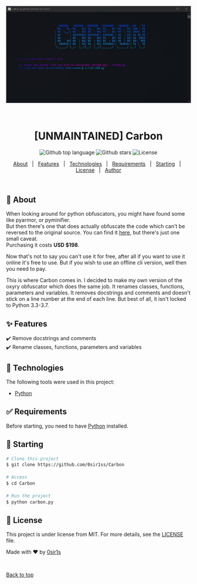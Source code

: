<div align="center" id="top"> 
  <img src="./img.png" alt="Carbon" />

  &#xa0;

</div>

<h1 align="center">[UNMAINTAINED] Carbon</h1>

<p align="center">
  <img alt="Github top language" src="https://img.shields.io/github/languages/top/0sir1ss/Carbon">

  <img alt="Github stars" src="https://img.shields.io/github/stars/0sir1ss/Carbon" />

  <img alt="License" src="https://img.shields.io/github/license/0sir1ss/Carbon">

  <!-- <img alt="Github issues" src="https://img.shields.io/github/issues/0sir1ss/Carbon" /> -->

  <!-- <img alt="Repository size" src="https://img.shields.io/github/repo-size/0sir1ss/Carbon"> -->
  
  <!-- <img alt="Github language count" src="https://img.shields.io/github/languages/count/0sir1ss/Carbon"> -->
  
  <!-- <img alt="Github forks" src="https://img.shields.io/github/forks/0sir1ss/Carbon" /> -->

</p>


<p align="center">
  <a href="#dart-about">About</a> &#xa0; | &#xa0; 
  <a href="#sparkles-features">Features</a> &#xa0; | &#xa0;
  <a href="#rocket-technologies">Technologies</a> &#xa0; | &#xa0;
  <a href="#white_check_mark-requirements">Requirements</a> &#xa0; | &#xa0;
  <a href="#checkered_flag-starting">Starting</a> &#xa0; | &#xa0;
  <a href="#memo-license">License</a> &#xa0; | &#xa0;
  <a href="https://github.com/0sir1ss" target="_blank">Author</a>
</p>

<br>

## :dart: About ##

When looking around for python obfuscators, you might have found some like pyarmor, or pyminifier.\
But then there's one that does actually obfuscate the code which can't be reversed to the original source. You can find it [here](https://pyob.oxyry.com/), but there's just one small caveat.\
Purchasing it costs **USD $198**.

Now that's not to say you can't use it for free, after all if you want to use it online it's free to use. But if you wish to use an offline cli version, well then you need to pay.

This is where Carbon comes in. I decided to make my own version of the oxyry obfuscator which does the same job. It renames classes, functions, parameters and variables. It removes docstrings and comments and doesn't stick on a line number at the end of each line. But best of all, it isn't locked to Python 3.3-3.7.

## :sparkles: Features ##

:heavy_check_mark: Remove docstrings and comments\
:heavy_check_mark: Rename classes, functions, parameters and variables

## :rocket: Technologies ##

The following tools were used in this project:

- [Python](https://www.python.org/)

## :white_check_mark: Requirements ##

Before starting, you need to have [Python](https://www.python.org/) installed.

## :checkered_flag: Starting ##

```bash
# Clone this project
$ git clone https://github.com/0sir1ss/Carbon

# Access
$ cd Carbon

# Run the project
$ python carbon.py
```

## :memo: License ##

This project is under license from MIT. For more details, see the [LICENSE](LICENSE) file.


Made with :heart: by <a href="https://github.com/0sir1ss" target="_blank">0sir1s</a>

&#xa0;

<a href="#top">Back to top</a>
